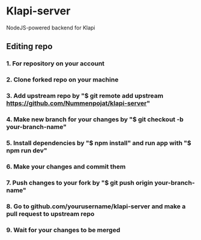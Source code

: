 # Klapi-server
NodeJS-powered backend for Klapi

## Editing repo
### 1. For repository on your account
### 2. Clone forked repo on your machine
### 3. Add upstream repo by "$ git remote add upstream https://github.com/Nummenpojat/klapi-server"
### 4. Make new branch for your changes by "$ git checkout -b your-branch-name"
### 5. Install dependencies by "$ npm install" and run app with "$ npm run dev"
### 6. Make your changes and commit them
### 7. Push changes to your fork by "$ git push origin your-branch-name"
### 8. Go to github.com/yourusername/klapi-server and make a pull request to upstream repo
### 9. Wait for your changes to be merged
